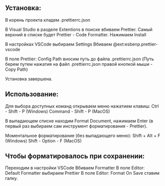 ## Установка:

В корень проекта кладем .prettierrc.json

В Visual Studio в разделе Extentions в поиске вбиваем Prettier.
Самый верхний в списке будет Prettier - Code Formatter.
Нажимаем Install

В настройках VSCode выбираем Settings
Вбиваем @ext:esbenp.prettier-vscode

В поле Prettier: Config Path вносим путь до файла
.prettierrc.json
(Путь берем путем нажатия на файл .prettierrc.json правой кнопкой мыши - Copy Path)

Установка завершена.

## Использование:

Для выбора доступных команд открываем меню нажатием клавиш:
Ctrl - Shift - P (Windows)
Command - Shift - P (MacOS)

В выпадающем списке находим Format Document, нажимаем Enter (в первый раз выбираем сам инструмент форматирования - Prettier).

Моментальное форматирование (без выпадающего меню):
Shift + Alt + F (Windows)
Shift - Option - F (MacOS)

## Чтобы форматировалось при сохранении:

Переходим в настройки VSCode
Вбиваем Formatter
В поле Editor: Default Formatter выбираем Prettier
В поле Editor: Format On Save ставим галку.
